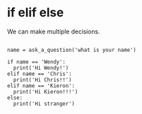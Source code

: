 ---
---

# if elif else

We can make multiple decisions.

~~~

name = ask_a_question('what is your name')

if name == 'Wendy':
  print('Hi Wendy!')
elif name == 'Chris':
  print('Hi Chris!!')
elif name == 'Kieron':
  print('Hi Kieron!!!')
else:
  print('Hi stranger')

~~~

